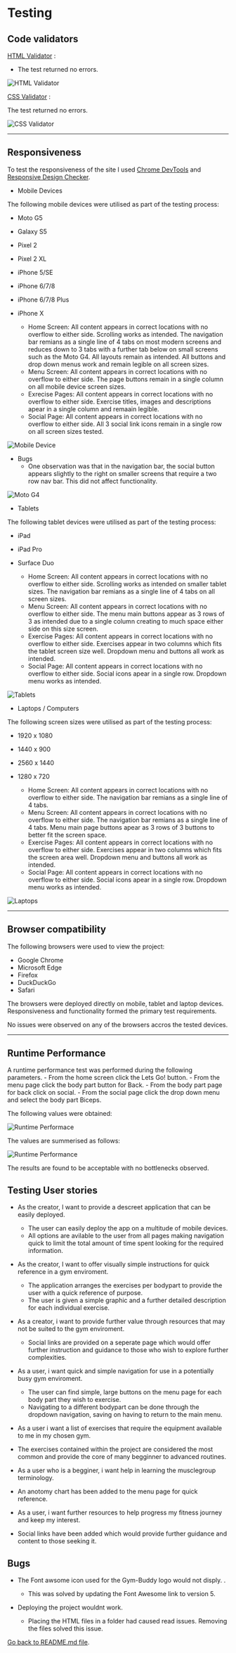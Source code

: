 # Testing

## Code validators

[HTML Validator](https://validator.w3.org/) : 

- The test returned no errors.

![HTML Validator](testing-images/Validator.JPG)




[CSS Validator](https://jigsaw.w3.org/css-validator/) : 

The test returned no errors.

![CSS Validator](testing-images/Validatorcss.JPG)

---

## Responsiveness

To test the responsiveness of the site I used [Chrome DevTools](https://developers.google.com/web/tools/chrome-devtools) and [Responsive Design Checker](https://www.responsivedesignchecker.com/).

- Mobile Devices

The following mobile devices were utilised as part of the testing process:
 - Moto G5
 - Galaxy S5
 - Pixel 2
 - Pixel 2 XL
 - iPhone 5/SE 
 - iPhone 6/7/8
 - iPhone 6/7/8 Plus
 - iPhone X

    - Home Screen: All content appears in correct locations with no overflow to either side. Scrolling works as intended. The navigation bar remians as a single line of 4 tabs on most modern screens and 
    reduces down to 3 tabs with a further tab below on small screens such as the Moto G4. All layouts remain as intended. All buttons and drop down menus work and remain legible on all screen sizes.
    - Menu Screen: All content appears in correct locations with no overflow to either side. The page buttons remain in a single column on all mobile device screen sizes.
    - Exrecise Pages: All content appears in correct locations with no overflow to either side. Exercise titles, images and descriptions apear in a single column and remaain legible. 
    - Social Page: All content appears in correct locations with no overflow to either side. All 3 social link icons remain in a single row on all screen sizes tested.

![Mobile Device](testing-images/Mobiledevice.JPG)

- Bugs
    - One observation was that in the navigation bar, the social button appears slightly to the right on smaller screens that require a two row nav bar. This did not affect functionality.

![Moto G4](testing-images/MotoG4.JPG)

- Tablets

The following tablet devices were utilised as part of the testing process:
 - iPad
 - iPad Pro 
 - Surface Duo

    - Home Screen: All content appears in correct locations with no overflow to either side. Scrolling works as intended on smaller tablet sizes. The navigation bar remians as a single line of 4 tabs on 
    all screen sizes.
    - Menu Screen: All content appears in correct locations with no overflow to either side. The menu main buttons appear as 3 rows of 3 as intended due to a single column creating to much space either side 
    on this size screen.
    - Exercise Pages: All content appears in correct locations with no overflow to either side. Exercises appear in two columns which fits the tablet screen size well. Dropdown menu and buttons all work as intended.
    - Social Page: All content appears in correct locations with no overflow to either side. Social icons apear in a single row. Dropdown menu works as intended.

![Tablets](testing-images/Tablets.JPG)

- Laptops / Computers

The following screen sizes were utilised as part of the testing process:
 - 1920 x 1080
 - 1440 x 900
 - 2560 x 1440
 - 1280 x 720 

    - Home Screen: All content appears in correct locations with no overflow to either side. The navigation bar remians as a single line of 4 tabs. 
    - Menu Screen: All content appears in correct locations with no overflow to either side. The navigation bar remians as a single line of 4 tabs. Menu main page buttons apear as 3 rows of 3 buttons to better fit 
    the screen space.
    - Exercise Pages: All content appears in correct locations with no overflow to either side. Exercises appear in two columns which fits the screen area well. Dropdown menu and buttons all work as intended.
    - Social Page: All content appears in correct locations with no overflow to either side. Social icons apear in a single row. Dropdown menu works as intended.

![Laptops](testing-images/Laptop.JPG)

---

## Browser compatibility

The following browsers were used to view the project:
- Google Chrome
- Microsoft Edge
- Firefox
- DuckDuckGo
- Safari

The browsers were deployed directly on mobile, tablet and laptop devices. Responsiveness and functionality formed the primary test requirements.

No issues were observed on any of the browsers accros the tested devices. 

---

## Runtime Performance

A runtime performance test was performed during the following parameters.
    - From the home screen click the Lets Go! button.
    - From the menu page click the body part button for Back.
    - From the body part page for back click on social.
    - From the social page click the drop down menu and select the body part Biceps.

The following values were obtained:

![Runtime Performace](testing-images/Testresults1.JPG)

The values are summerised as follows:

![Runtime Performance](testing-images/Testresults2.JPG)

The results are found to be acceptable with no bottlenecks observed.

## Testing User stories

- As the creator, I want to provide a descreet application that can be easily deployed.
  - The user can easily deploy the app on a multitude of mobile devices.
  - All options are avilable to the user from all pages making navigation quick to limit the total amount of time spent looking for the required information.

- As the creator, I want to offer visually simple instructions for quick reference in a gym enviroment.
    - The application arranges the exercises per bodypart to provide the user with a quick reference of purpose.
    - The user is given a simple graphic and a further detailed description for each individual exercise.

- As a creator, i want to provide further value through resources that may not be suited to the gym enviroment.
  - Social links are provided on a seperate page which would offer further instruction and guidance to those who wish to explore further complexities.


- As a user, i want quick and simple navigation for use in a potentially busy gym enviroment.
  - The user can find simple, large buttons on the menu page for each body part they wish to exercise.
  - Navigating to a different bodypart can be done through the dropdown navigation, saving on having to return to the main menu. 

- As a user i want a list of exercises that require the equipment available to me in my chosen gym.
 - The exercises contained within the project are considered the most common and provide the core of many begginner to advanced routines.

- As a user who is a begginer, i want help in learning the musclegroup terminology.
 - An anotomy chart has been added to the menu page for quick reference.

 - As a user, i want further resources to help progress my fitness journey and keep my interest.
  - Social links have been added which would provide further guidance and content to those seeking it.

 

## Bugs 

- The Font awsome icon used for the Gym-Buddy logo would not disply. . 
  - This was solved by updating the Font Awesome link to version 5.

- Deploying the project wouldnt work. 
  - Placing the HTML files in a folder had caused read issues. Removing the files solved this issue.


[Go back to README.md file](README.md).